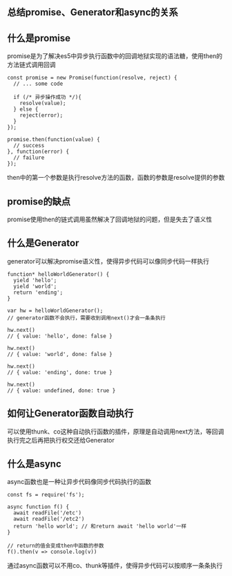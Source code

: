 ## 总结promise、Generator和async的关系

## 什么是promise
promise是为了解决es5中异步执行函数中的回调地狱实现的语法糖，使用then的方法链式调用回调
```
const promise = new Promise(function(resolve, reject) {
  // ... some code

  if (/* 异步操作成功 */){
    resolve(value);
  } else {
    reject(error);
  }
});

promise.then(function(value) {
  // success
}, function(error) {
  // failure
});
```
then中的第一个参数是执行resolve方法的函数，函数的参数是resolve提供的参数

## promise的缺点
promise使用then的链式调用虽然解决了回调地狱的问题，但是失去了语义性

## 什么是Generator
generator可以解决promise语义性，使得异步代码可以像同步代码一样执行
```
function* helloWorldGenerator() {
  yield 'hello';
  yield 'world';
  return 'ending';
}

var hw = helloWorldGenerator();
// generator函数不会执行，需要收到调用next()才会一条条执行

hw.next()
// { value: 'hello', done: false }

hw.next()
// { value: 'world', done: false }

hw.next()
// { value: 'ending', done: true }

hw.next()
// { value: undefined, done: true }
```

## 如何让Generator函数自动执行
可以使用thunk、co这种自动执行函数的插件，原理是自动调用next方法，等回调执行完之后再把执行权交还给Generator

## 什么是async
async函数也是一种让异步代码像同步代码执行的函数
```
const fs = require('fs');

async function f() {
  await readFile('/etc')
  await readFile('/etc2')
  return 'hello world'; // 和return await 'hello world'一样
}

// return的值会变成then中函数的参数
f().then(v => console.log(v))
```
通过async函数可以不用co、thunk等插件，使得异步代码可以按顺序一条条执行